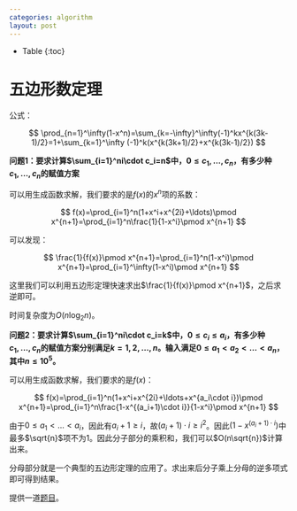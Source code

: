 ```yaml
---
categories: algorithm
layout: post
---
```


- Table
{:toc}

# 五边形数定理

公式：

$$
\prod_{n=1}^\infty(1-x^n)=\sum_{k=-\infty}^\infty(-1)^kx^{k(3k-1)/2}=1+\sum_{k=1}^\infty (-1)^k(x^{k(3k+1)/2}+x^{k(3k-1)/2})
$$

**问题1：要求计算$\sum_{i=1}^ni\cdot c_i=n$中，$0\leq c_1,\ldots,c_n$，有多少种$c_1,\ldots,c_n$的赋值方案**

可以用生成函数求解，我们要求的是$f(x)$的$x^n$项的系数：

$$
f(x)=\prod_{i=1}^n(1+x^i+x^{2i}+\ldots)\pmod x^{n+1}=\prod_{i=1}^n\frac{1}{1-x^i}\pmod x^{n+1}
$$

可以发现：

$$
\frac{1}{f(x)}\pmod x^{n+1}=\prod_{i=1}^n(1-x^i)\pmod x^{n+1}=\prod_{i=1}^\infty(1-x^i)\pmod x^{n+1}
$$

这里我们可以利用五边形定理快速求出$\frac{1}{f(x)}\pmod x^{n+1}$，之后求逆即可。

时间复杂度为$O(n\log_2n)$。

**问题2：要求计算$\sum_{i=1}^ni\cdot c_i=k$中，$0\leq c_i\leq a_i$，有多少种$c_1,\ldots,c_n$的赋值方案分别满足$k=1,2,\ldots,n$。输入满足$0\leq a_1<a_2<\ldots<a_n$，其中$n\leq 10^5$。**

可以用生成函数求解，我们要求的是$f(x)$：

$$
f(x)=\prod_{i=1}^n(1+x^i+x^{2i}+\ldots+x^{a_i\cdot i})\pmod x^{n+1}=\prod_{i=1}^n\frac{1-x^{(a_i+1)\cdot i}}{1-x^i}\pmod x^{n+1}
$$

由于$0\leq a_1<\ldots <a_i$，因此有$a_i+1\geq i$，故$(a_i+1)\cdot i\geq i^2$。因此$(1-x^{(a_i+1)\cdot i})$中最多$\sqrt{n}$项不为$1$。因此分子部分的乘积和，我们可以$O(n\sqrt{n})$计算出来。

分母部分就是一个典型的五边形定理的应用了。求出来后分子乘上分母的逆多项式即可得到结果。

提供一道[题目](https://codeforces.com/gym/102253/problem/J)。
